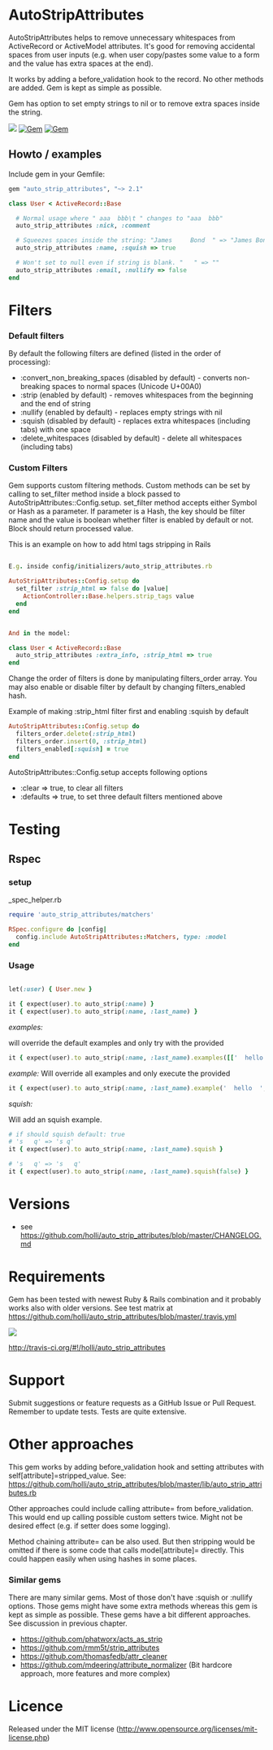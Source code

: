 # AutoStripAttributes

AutoStripAttributes helps to remove unnecessary whitespaces from ActiveRecord or ActiveModel attributes.
It's good for removing accidental spaces from user inputs (e.g. when user copy/pastes some value to a form and the value has extra spaces at the end).

It works by adding a before_validation hook to the record. No other methods are added. Gem is kept as simple as possible.

Gem has option to set empty strings to nil or to remove extra spaces inside the string.

[<img src="https://secure.travis-ci.org/holli/auto_strip_attributes.png" />](http://travis-ci.org/holli/auto_strip_attributes)
[![Gem](https://img.shields.io/gem/dt/auto_strip_attributes.svg?maxAge=2592000)](https://rubygems.org/gems/auto_strip_attributes/)
[![Gem](https://img.shields.io/gem/v/auto_strip_attributes.svg?maxAge=2592000)](https://rubygems.org/gems/auto_strip_attributes/)

## Howto / examples

Include gem in your Gemfile:

```ruby
gem "auto_strip_attributes", "~> 2.1"
```

```ruby
class User < ActiveRecord::Base

  # Normal usage where " aaa  bbb\t " changes to "aaa  bbb"
  auto_strip_attributes :nick, :comment

  # Squeezes spaces inside the string: "James     Bond  " => "James Bond"
  auto_strip_attributes :name, :squish => true

  # Won't set to null even if string is blank. "   " => ""
  auto_strip_attributes :email, :nullify => false
end
```

# Filters
### Default filters

By default the following filters are defined (listed in the order of processing):

- :convert_non_breaking_spaces (disabled by default) - converts non-breaking spaces to normal spaces (Unicode U+00A0)
- :strip (enabled by default) - removes whitespaces from the beginning and the end of string
- :nullify (enabled by default) - replaces empty strings with nil
- :squish (disabled by default) - replaces extra whitespaces (including tabs) with one space
- :delete_whitespaces (disabled by default) - delete all whitespaces (including tabs)

### Custom Filters

Gem supports custom filtering methods. Custom methods can be set by calling to set_filter method
inside a block passed to AutoStripAttributes::Config.setup. set_filter method accepts either Symbol or Hash as a
parameter. If parameter is a Hash, the key should be filter name and the value is boolean whether filter is enabled by
default or not. Block should return processed value.

This is an example on how to add html tags stripping in Rails

```ruby

E.g. inside config/initializers/auto_strip_attributes.rb

AutoStripAttributes::Config.setup do
  set_filter :strip_html => false do |value|
    ActionController::Base.helpers.strip_tags value
  end
end


And in the model:

class User < ActiveRecord::Base
  auto_strip_attributes :extra_info, :strip_html => true
end

```

Change the order of filters is done by manipulating filters_order array. You may also enable or disable filter by
default by changing filters_enabled hash.

Example of making :strip_html filter first and enabling :squish by default

```ruby
AutoStripAttributes::Config.setup do
  filters_order.delete(:strip_html)
  filters_order.insert(0, :strip_html)
  filters_enabled[:squish] = true
end
```

AutoStripAttributes::Config.setup accepts following options

- :clear => true, to clear all filters
- :defaults => true, to set three default filters mentioned above

# Testing

## Rspec

### setup
_spec_helper.rb

```ruby
require 'auto_strip_attributes/matchers'

RSpec.configure do |config|
  config.include AutoStripAttributes::Matchers, type: :model
end
```

### Usage

```ruby

let(:user) { User.new }

it { expect(user).to auto_strip(:name) }
it { expect(user).to auto_strip(:name, :last_name) }
```

_examples:_

will override the default examples and only try with the provided
```ruby
it { expect(user).to auto_strip(:name, :last_name).examples([['  hello  ', 'hello'], ['', '']]) }
```

_example:_
Will override all examples and only execute the provided
```ruby
it { expect(user).to auto_strip(:name, :last_name).example('  hello  ', 'hello') }
```

_squish:_

Will add an squish example.
```ruby
# if should squish default: true
# 's   q' => 's q'
it { expect(user).to auto_strip(:name, :last_name).squish }

# 's   q' => 's   q'
it { expect(user).to auto_strip(:name, :last_name).squish(false) }
```



# Versions

- see https://github.com/holli/auto_strip_attributes/blob/master/CHANGELOG.md


# Requirements

Gem has been tested with newest Ruby & Rails combination and it probably works also with older versions. See test matrix at https://github.com/holli/auto_strip_attributes/blob/master/.travis.yml

[<img src="https://secure.travis-ci.org/holli/auto_strip_attributes.png" />](http://travis-ci.org/holli/auto_strip_attributes)

http://travis-ci.org/#!/holli/auto_strip_attributes

# Support

Submit suggestions or feature requests as a GitHub Issue or Pull Request. Remember to update tests. Tests are quite extensive.

# Other approaches

This gem works by adding before_validation hook and setting attributes with self[attribute]=stripped_value. See: https://github.com/holli/auto_strip_attributes/blob/master/lib/auto_strip_attributes.rb

Other approaches could include calling attribute= from before_validation. This would end up calling possible custom setters twice. Might not be desired effect (e.g. if setter does some logging).

Method chaining attribute= can be also used. But then stripping would be omitted if there is some code that calls model[attribute]= directly. This could happen easily when using hashes in some places.

### Similar gems

There are many similar gems. Most of those don't have :squish or :nullify options. Those gems
might have some extra methods whereas this gem is kept as simple as possible. These gems have a bit
different approaches. See discussion in previous chapter.

- https://github.com/phatworx/acts_as_strip
- https://github.com/rmm5t/strip_attributes
- https://github.com/thomasfedb/attr_cleaner
- https://github.com/mdeering/attribute_normalizer (Bit hardcore approach, more features and more complex)

# Licence

Released under the MIT license (http://www.opensource.org/licenses/mit-license.php)
